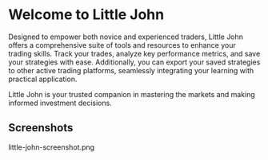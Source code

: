 # Welcome to Little John

Designed to empower both novice and experienced traders, Little John offers a comprehensive suite of tools and resources to enhance your trading skills. Track your trades, analyze key performance metrics, and save your strategies with ease. Additionally, you can export your saved strategies to other active trading platforms, seamlessly integrating your learning with practical application.

Little John is your trusted companion in mastering the markets and making informed investment decisions.

## Screenshots

little-john-screenshot.png

